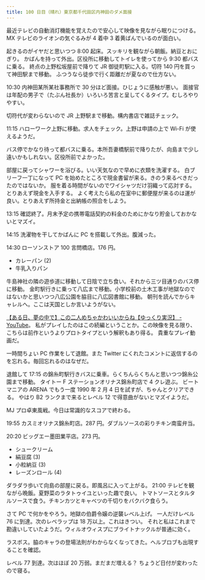 ```yaml
---
title: 100 日目（晴れ）東京都千代田区内神田のダメ面接
---
```


最近テレビの自動消灯機能を覚えたので安心して映像を見ながら眠りにつける。
MX テレビのライオンの気ぐるみが 4 着中 3 着黄ばんでいるのが面白い。

起きるのがイヤだと思いつつ 8:00 起床。スッキリを観ながら朝飯。納豆とおにぎり。
かばんを持って外出。区役所に移動してトイレを使ってから 9:30 都バスに乗る。
終点の上野松坂屋前で降りて JR 御徒町駅に入る。切符 140 円を買って神田駅まで移動。
ふつうなら徒歩で行く距離だが夏なので仕方ない。

10:30 内神田某所某社事務所で 30 分ほど面接。ひじょうに感触が悪い。
面接官は年配の男子で（たぶん社長か）いろいろ苦言と呈してくるタイプ。むしろやりやすい。

切符代が変わらないので JR 上野駅まで移動。構内書店で雑誌チェック。

11:15 ハローワーク上野に移動。求人をチェック。上野は申請の上で Wi-Fi が使えるようだ。

バス停でかなり待って都バスに乗る。本所吾妻橋駅前で降りたが、向島まで少し遠いかもしれない。区役所前でよかった。

部屋に戻ってシャワーを浴びる。いい天気なので早めに衣類を洗濯する。
白ブリーフ一丁になって PC を始めたところで現金書留が来る。きのう来るべきだったのではないか。
服を着る時間がないのでワイシャツだけ羽織って応対する。とりあえず現金を入手する。
よく考えたら私の在室中に郵便屋が来るのは運が良い。とりあえず所持金と出納帳の照合をしよう。

13:15 確認終了。月末予定の携帯電話契約の料金のためにかなり貯金しておかないとマズイ。

14:15 洗濯物を干してかばんに PC を搭載して外出。腹減った。

14:30 ローソンストア 100 言問橋店。176 円。

* カレーパン (2)
* 牛乳入りパン

牛島神社の隣の遊歩道に移動して日陰で立ち食い。それから三ツ目通りのバス停に移動。
金町駅行きに乗って八広まで移動。小学校前の土木工事が地獄なのではないかと思いつつ八広公園を脇目に八広図書館に移動。
朝刊を読んでからキャレルへ。ここは天国としか言いようがない。

[【ある日、夢の中で】この二人めちゃかわいいからね【ゆっくり実況】 - YouTube](https://www.youtube.com/watch?v=PHcUy9o7upw)。
私がプレイしたのはこの続編ということか。この映像を見る限り、こちらは前作というよりプロトタイプという解釈もあり得る。
貴重なプレイ動画だ。

一時間ちょい PC 作業をして退館。また Twitter にくれたコメントに返信するのを忘れる。毎回忘れるのはなぜだ。

退館して 17:15 の錦糸町駅行きバスに乗車。らくちんらくちんと思いつつ錦糸公園まで移動。
タイトー F ステーションオリナス錦糸町店で 4 クレ遊ぶ。
ビートマニアの ARENA でもう一度 1990 年 2 月 4 日を試すが、ちゃんとクリアできる。
やはり B2 ランクまで来るとレベル 12 で得意曲がないとマズイようだ。

MJ プロ卓東風戦。今日は常識的なスコアで終わる。

19:55 カスミオリナス錦糸町店。287 円。ダブルソースの彩りチキン南蛮弁当。

20:20 ビッグエー墨田業平店。273 円。

* シュークリーム
* 絹豆腐 (3)
* 小粒納豆 (3)
* レーズンロール (4)

ダラダラ歩いて向島の部屋に戻る。即風呂に入って上がる。
21:00 テレビを観ながら晩飯。夏野菜のラタトゥイユといった趣で良い。
トマトソースとタルタルソースで食う。チキンカツとキャベツの千切りをバクバク食らう。

さて PC で何かをやろう。地獄の伯爵令嬢の逆襲レベル上げ。
一人だけレベル 76 に到達。次のレベラップは 18 万以上。これはきつい。
それと私はこれまで勘違いしていたようだ。ウィルオウィスプにブライトナックルが普通に効く。

ラスボス。脇のキャラの登場法則がわからなくなってきた。ヘルブロブも出現することを確認。

レベル 77 到達。次はほぼ 20 万弱。まだまだ増える？
ちょうど日付が変わったので寝る。
